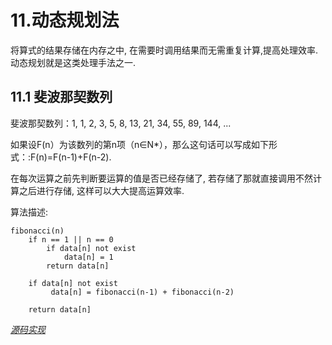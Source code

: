 # 11.动态规划法

将算式的结果存储在内存之中, 在需要时调用结果而无需重复计算,提高处理效率.动态规划就是这类处理手法之一.

## 11.1 斐波那契数列

斐波那契数列：1, 1, 2, 3, 5, 8, 13, 21, 34, 55, 89, 144, ...

如果设F(n）为该数列的第n项（n∈N*），那么这句话可以写成如下形式：:F(n)=F(n-1)+F(n-2).

在每次运算之前先判断要运算的值是否已经存储了, 若存储了那就直接调用不然计算之后进行存储, 这样可以大大提高运算效率.

算法描述:

```
fibonacci(n)
    if n == 1 || n == 0
        if data[n] not exist 
            data[n] = 1
        return data[n]
    
    if data[n] not exist 
         data[n] = fibonacci(n-1) + fibonacci(n-2)

    return data[n]
```
*[源码实现](./fibonacci.go)*